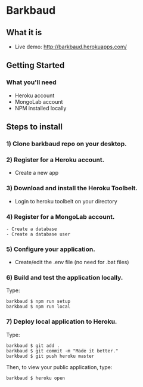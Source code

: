 # Barkbaud

## What it is
- Live demo: http://barkbaud.herokuapps.com/

## Getting Started

### What you'll need

- Heroku account
- MongoLab account
- NPM installed locally

## Steps to install

### 1)  Clone barkbaud repo on your desktop.

### 2)  Register for a Heroku account.
- Create a new app

### 3)  Download and install the Heroku Toolbelt.
- Login to heroku toolbelt on your directory

### 4)  Register for a MongoLab account.
	- Create a database
	- Create a database user

### 5)  Configure your application.
- Create/edit the .env file (no need for .bat files)

### 6)  Build and test the application locally.

Type:

```
barkbaud $ npm run setup
barkbaud $ npm run local
```

### 7)  Deploy local application to Heroku.

Type:

```
barkbaud $ git add .
barkbaud $ git commit -m "Made it better."
barkbaud $ git push heroku master
```
Then, to view your public application, type:
```
barkbaud $ heroku open
```